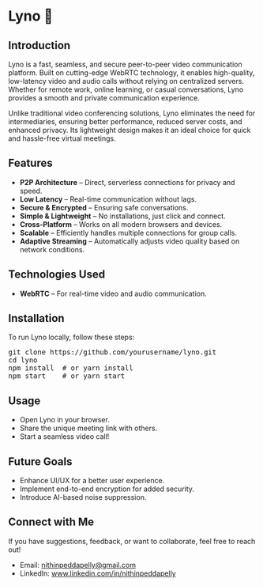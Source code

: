 <h1>Lyno 🚀</h1>

<h2>Introduction</h2>
<p>Lyno is a fast, seamless, and secure peer-to-peer video communication platform. Built on cutting-edge WebRTC technology, it enables high-quality, low-latency video and audio calls without relying on centralized servers. Whether for remote work, online learning, or casual conversations, Lyno provides a smooth and private communication experience.</p>

<p>Unlike traditional video conferencing solutions, Lyno eliminates the need for intermediaries, ensuring better performance, reduced server costs, and enhanced privacy. Its lightweight design makes it an ideal choice for quick and hassle-free virtual meetings.</p>

<h2>Features</h2>
<ul>
    <li><strong>P2P Architecture</strong> – Direct, serverless connections for privacy and speed.</li>
    <li><strong>Low Latency</strong> – Real-time communication without lags.</li>
    <li><strong>Secure & Encrypted</strong> – Ensuring safe conversations.</li>
    <li><strong>Simple & Lightweight</strong> – No installations, just click and connect.</li>
    <li><strong>Cross-Platform</strong> – Works on all modern browsers and devices.</li>
    <li><strong>Scalable</strong> – Efficiently handles multiple connections for group calls.</li>
    <li><strong>Adaptive Streaming</strong> – Automatically adjusts video quality based on network conditions.</li>
</ul>

<h2>Technologies Used</h2>
<ul>
    <li><strong>WebRTC</strong> – For real-time video and audio communication.</li>
</ul>

<h2>Installation</h2>
<p>To run Lyno locally, follow these steps:</p>
<pre>
git clone https://github.com/yourusername/lyno.git
cd lyno
npm install  # or yarn install
npm start    # or yarn start
</pre>

<h2>Usage</h2>
<ul>
    <li>Open Lyno in your browser.</li>
    <li>Share the unique meeting link with others.</li>
    <li>Start a seamless video call!</li>
</ul>

<h2>Future Goals</h2>
<ul>
    <li>Enhance UI/UX for a better user experience.</li>
    <li>Implement end-to-end encryption for added security.</li>
    <li>Introduce AI-based noise suppression.</li>
</ul>

<h2>Connect with Me</h2>
<p>If you have suggestions, feedback, or want to collaborate, feel free to reach out!</p>
<ul>
    <li>Email: <a href="mailto:nithinpeddapelly@gmail.com">nithinpeddapelly@gmail.com</a></li>
    <li>LinkedIn: <a href="https://www.linkedin.com/in/nithinpeddapelly" target="_blank">www.linkedin.com/in/nithinpeddapelly</a></li>
</ul>
